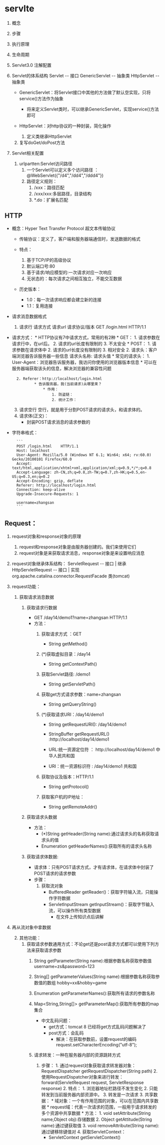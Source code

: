 # servlte

1. 概念
2. 步骤
3. 执行原理
4. 生命周期
5. Servlet3.0 注解配置
6. Servlet的体系结构	
	Servlet -- 接口
	GenericServlet -- 抽象类
	HttpServlet  -- 抽象类
	* GenericServlet：将Servlet接口中其他的方法做了默认空实现，只将service()方法作为抽象
		* 将来定义Servlet类时，可以继承GenericServlet，实现service()方法即可

	* HttpServlet：对http协议的一种封装，简化操作
		1. 定义类继承HttpServlet
	2. 复写doGet/doPost方法
	
7. Servlet相关配置
	1. urlpartten:Servlet访问路径
		1. 一个Servlet可以定义多个访问路径 ： @WebServlet({"/d4","/dd4","/ddd4"})
		2. 路径定义规则：
			1. /xxx：路径匹配
			2. /xxx/xxx:多层路径，目录结构
			3. *.do：扩展名匹配

## HTTP

* 概念：Hyper Text Transfer Protocol 超文本传输协议
	* 传输协议：定义了，客户端和服务器端通信时，发送数据的格式
	* 特点：
		1. 基于TCP/IP的高级协议
		2. 默认端口号:80
		3. 基于请求/响应模型的:一次请求对应一次响应
		4. 无状态的：每次请求之间相互独立，不能交互数据

	* 历史版本：
		* 1.0：每一次请求响应都会建立新的连接
		* 1.1：复用连接

* 请求消息数据格式
	1. 请求行
		请求方式 请求url 请求协议/版本
		GET /login.html	HTTP/1.1
* 请求方式：
			* HTTP协议有7中请求方式，常用的有2种
				* GET：
					1. 请求参数在请求行中，在url后。
					2. 请求的url长度有限制的
					3. 不太安全
				* POST：
					1. 请求参数在请求体中
					2. 请求的url长度没有限制的
					3. 相对安全
	2. 请求头：客户端浏览器告诉服务器一些信息
		请求头名称: 请求头值
		* 常见的请求头：
			1. User-Agent：浏览器告诉服务器，我访问你使用的浏览器版本信息
				* 可以在服务器端获取该头的信息，解决浏览器的兼容性问题
	
		2. Referer：http://localhost/login.html
				* 告诉服务器，我(当前请求)从哪里来？
					* 作用：
						1. 防盗链：
						2. 统计工作：
	3. 请求空行
		空行，就是用于分割POST请求的请求头，和请求体的。
	4. 请求体(正文)：
		* 封装POST请求消息的请求参数的
	
* 字符串格式：
		
		```
		POST /login.html	HTTP/1.1
		Host: localhost
		User-Agent: Mozilla/5.0 (Windows NT 6.1; Win64; x64; rv:60.0) Gecko/20100101 Firefox/60.0
		Accept: text/html,application/xhtml+xml,application/xml;q=0.9,*/*;q=0.8
		Accept-Language: zh-CN,zh;q=0.8,zh-TW;q=0.7,zh-HK;q=0.5,en-US;q=0.3,en;q=0.2
		Accept-Encoding: gzip, deflate
		Referer: http://localhost/login.html
		Connection: keep-alive
		Upgrade-Insecure-Requests: 1
		
		username=zhangsan	
		```

## Request：

1. request对象和response对象的原理
	1. request和response对象是由服务器创建的。我们来使用它们
	2. request对象是来获取请求消息，response对象是来设置响应消息

2. request对象继承体系结构：	
	ServletRequest		--	接口
		|	继承
	HttpServletRequest	-- 接口
		|	实现
	org.apache.catalina.connector.RequestFacade 类(tomcat)

3. request功能：
	1. 获取请求消息数据
		1. 获取请求行数据
			* GET /day14/demo1?name=zhangsan HTTP/1.1
			* 方法：
				1. 获取请求方式 ：GET
					* String getMethod()  
				2. (*)获取虚拟目录：/day14
					* String getContextPath()
				3. 获取Servlet路径: /demo1
					* String getServletPath()
				4. 获取get方式请求参数：name=zhangsan
					* String getQueryString()
				5. (*)获取请求URI：/day14/demo1
					* String getRequestURI():		/day14/demo1
					* StringBuffer getRequestURL()  :http://localhost/day14/demo1

					* URL:统一资源定位符 ： http://localhost/day14/demo1	中华人民共和国
					* URI：统一资源标识符 : /day14/demo1					共和国
				
				6. 获取协议及版本：HTTP/1.1
					* String getProtocol()

				7. 获取客户机的IP地址：
					* String getRemoteAddr()
			
		2. 获取请求头数据
			* 方法：
				* (*)String getHeader(String name):通过请求头的名称获取请求头的值
				* Enumeration<String> getHeaderNames():获取所有的请求头名称
			
		3. 获取请求体数据:
			* 请求体：只有POST请求方式，才有请求体，在请求体中封装了POST请求的请求参数
			* 步骤：
				1. 获取流对象
					*  BufferedReader getReader()：获取字符输入流，只能操作字符数据
					*  ServletInputStream getInputStream()：获取字节输入流，可以操作所有类型数据
						* 在文件上传知识点后讲解
2. 再从流对象中拿数据
		
	2. 其他功能：
	   	1. 获取请求参数通用方式：不论get还是post请求方式都可以使用下列方法来获取请求参数
	   		1. String getParameter(String name):根据参数名称获取参数值    username=zs&password=123
	   		2. String[] getParameterValues(String name):根据参数名称获取参数值的数组  hobby=xx&hobby=game
	   		3. Enumeration<String> getParameterNames():获取所有请求的参数名称
	   		4. Map<String,String[]> getParameterMap():获取所有参数的map集合
	   		
	   			* 中文乱码问题：
	   				* get方式：tomcat 8 已经将get方式乱码问题解决了
	   				* post方式：会乱码
	   					* 解决：在获取参数前，设置request的编码request.setCharacterEncoding("utf-8");
	   		
	   		2. 请求转发：一种在服务器内部的资源跳转方式
	   	    	1. 步骤：
	   	    			1. 通过request对象获取请求转发器对象：RequestDispatcher getRequestDispatcher(String path)
	   	    			2. 使用RequestDispatcher对象来进行转发：forward(ServletRequest request, ServletResponse response) 
	   	    			2. 特点：
	   	    	     	1. 浏览器地址栏路径不发生变化
	   	    	     	2. 只能转发到当前服务器内部资源中。
	   	    	     	3. 转发是一次请求
	   	    			3. 共享数据：
	   	    	     	* 域对象：一个有作用范围的对象，可以在范围内共享数据
	   	    	     		* request域：代表一次请求的范围，一般用于请求转发的多个资源中共享数据
	   	    	     		* 方法：
	   	    	     			1. void setAttribute(String name,Object obj):存储数据
	   	    	     			2. Object getAttitude(String name):通过键获取值
	   	    	     			3. void removeAttribute(String name):通过键移除键值对
	   	    			4. 获取ServletContext：
	   	    	     * ServletContext getServletContext()